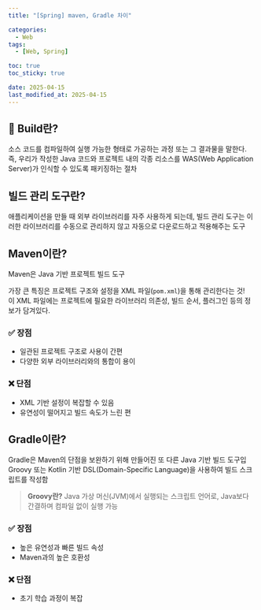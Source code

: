 ```yaml
---
title: "[Spring] maven, Gradle 차이"

categories:
  - Web
tags:
  - [Web, Spring]

toc: true
toc_sticky: true

date: 2025-04-15
last_modified_at: 2025-04-15
---
```


## 🔧 Build란?
소스 코드를 컴파일하여 실행 가능한 형태로 가공하는 과정 또는 그 결과물을 말한다.
즉, 우리가 작성한 Java 코드와 프로젝트 내의 각종 리소스를 WAS(Web Application Server)가 인식할 수 있도록 패키징하는 절차  


## 빌드 관리 도구란?
애플리케이션을 만들 때 외부 라이브러리를 자주 사용하게 되는데, 빌드 관리 도구는 이러한 라이브러리를 수동으로 관리하지 않고 자동으로 다운로드하고 적용해주는 도구  


## Maven이란?
Maven은 Java 기반 프로젝트 빌드 도구  

가장 큰 특징은 프로젝트 구조와 설정을 XML 파일(`pom.xml`)을 통해 관리한다는 것!  
이 XML 파일에는 프로젝트에 필요한 라이브러리 의존성, 빌드 순서, 플러그인 등의 정보가 담겨있다.

### ✅ 장점
- 일관된 프로젝트 구조로 사용이 간편
- 다양한 외부 라이브러리와의 통합이 용이  

### ❌ 단점
- XML 기반 설정이 복잡할 수 있음  
- 유연성이 떨어지고 빌드 속도가 느린 편


## Gradle이란?
Gradle은 Maven의 단점을 보완하기 위해 만들어진 또 다른 Java 기반 빌드 도구입  
Groovy 또는 Kotlin 기반 DSL(Domain-Specific Language)을 사용하여 빌드 스크립트를 작성함  

> **Groovy란?** Java 가상 머신(JVM)에서 실행되는 스크립트 언어로, Java보다 간결하며 컴파일 없이 실행 가능  

### ✅ 장점
- 높은 유연성과 빠른 빌드 속성
- Maven과의 높은 호환성

### ❌ 단점
- 초기 학습 과정이 복잡